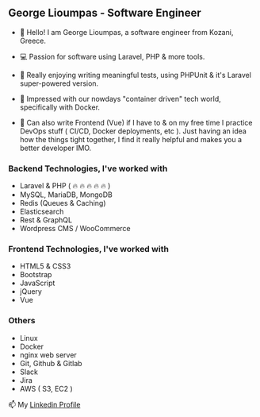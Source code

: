## George Lioumpas - Software Engineer

- 👋 Hello! I am George Lioumpas, a software engineer from Kozani, Greece.

- 💻 Passion for software using Laravel, PHP & more tools. 

- 💙 Really enjoying writing meaningful tests, using PHPUnit & it's Laravel super-powered version.

- 💚 Impressed with our nowdays "container driven" tech world, specifically with Docker.   

- 🧰 Can also write Frontend (Vue) if I have to & on my free time I practice DevOps stuff ( CI/CD, Docker deployments, etc ). Just having an idea how the things tight together, I find it really helpful and makes you a better developer IMO. 

### Backend Technologies, I've worked with

- Laravel & PHP ( 🔥 🔥 🔥 🔥 🔥 )
- MySQL, MariaDB, MongoDB
- Redis (Queues & Caching)
- Elasticsearch
- Rest & GraphQL
- Wordpress CMS / WooCommerce

### Frontend Technologies, I've worked with
- HTML5 & CSS3
- Bootstrap
- JavaScript
- jQuery
- Vue

### Others 

- Linux
- Docker
- nginx web server
- Git, Github & Gitlab
- Slack
- Jira
- AWS ( S3, EC2 )


📫 My [Linkedin Profile](https://www.linkedin.com/in/george-lioympas/)

